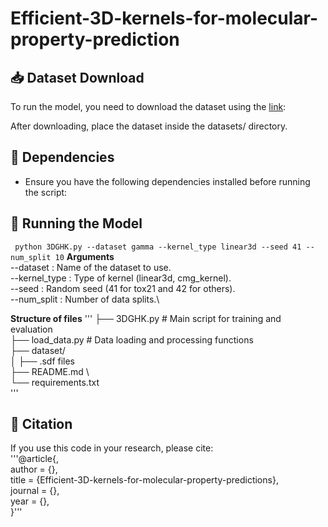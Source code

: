 # Efficient-3D-kernels-for-molecular-property-prediction 

## 📥 Dataset Download 
To run the model, you need to download the dataset using the [link](https://drive.google.com/drive/folders/1F05h8623pwLuN4NF_AMTa1ilzYBzIdaL?usp=sharing):

After downloading, place the dataset inside the datasets/ directory.
## 🔧 Dependencies
* Ensure you have the following dependencies installed before running the script:

## 🚀 Running the Model

` python 3DGHK.py --dataset gamma --kernel_type linear3d --seed 41 --num_split 10`
 **Arguments**\
--dataset : Name of the dataset to use.\
--kernel_type : Type of kernel (linear3d, cmg_kernel).\
--seed : Random seed (41 for tox21 and 42 for others).\
--num_split : Number of data splits.\

**Structure of files**
'''
├── 3DGHK.py                # Main script for training and evaluation\
├── load_data.py            # Data loading and processing functions\
├── dataset/             \
│   ├── .sdf files   \
├── README.md        \             
└── requirements.txt       \
'''

## 📝 Citation

If you use this code in your research, please cite: \
'''@article{,\
  author    = {},\
  title     = {Efficient-3D-kernels-for-molecular-property-predictions},\
  journal   = {},\
  year      = {},\
}'''
